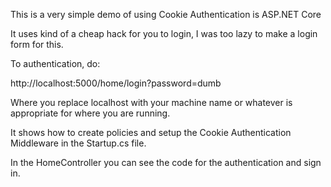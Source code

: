 This is a very simple demo of using Cookie Authentication is ASP.NET Core

It uses kind of a cheap hack for you to login, I was too lazy to make a login form for this.

To authentication, do:

http://localhost:5000/home/login?password=dumb

Where you replace localhost with your machine name or whatever is appropriate for where you are running.

It shows how to create policies and setup the Cookie Authentication Middleware in the Startup.cs file.  

In the HomeController you can see the code for the authentication and sign in.